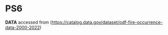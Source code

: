 # PS6


**DATA** accessed from (https://catalog.data.gov/dataset/odf-fire-occurrence-data-2000-2022)
